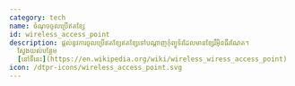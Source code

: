 ```yaml
---
category: tech
name: ចំណុចចូលប្រើឥតខ្សែ
id: wireless_access_point
description: ផ្តល់នូវការចូលប្រើឥតខ្សែឥតខ្សែទៅបណ្តាញកុំព្យូទ័រដែលមានខ្សែរឺអ៊ិនធឺរណែត។
  ស្វែងយល់បន្ថែម
  [នៅទីនេះ](https://en.wikipedia.org/wiki/wireless_wiress_access_point)
icon: /dtpr-icons/wireless_access_point.svg
---
```

